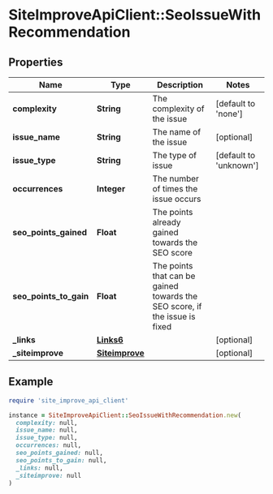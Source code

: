 # SiteImproveApiClient::SeoIssueWithRecommendation

## Properties

| Name | Type | Description | Notes |
| ---- | ---- | ----------- | ----- |
| **complexity** | **String** | The complexity of the issue | [default to &#39;none&#39;] |
| **issue_name** | **String** | The name of the issue | [optional] |
| **issue_type** | **String** | The type of issue | [default to &#39;unknown&#39;] |
| **occurrences** | **Integer** | The number of times the issue occurs |  |
| **seo_points_gained** | **Float** | The points already gained towards the SEO score |  |
| **seo_points_to_gain** | **Float** | The points that can be gained towards the SEO score, if the issue is fixed |  |
| **_links** | [**Links6**](Links6.md) |  | [optional] |
| **_siteimprove** | [**Siteimprove**](Siteimprove.md) |  | [optional] |

## Example

```ruby
require 'site_improve_api_client'

instance = SiteImproveApiClient::SeoIssueWithRecommendation.new(
  complexity: null,
  issue_name: null,
  issue_type: null,
  occurrences: null,
  seo_points_gained: null,
  seo_points_to_gain: null,
  _links: null,
  _siteimprove: null
)
```

